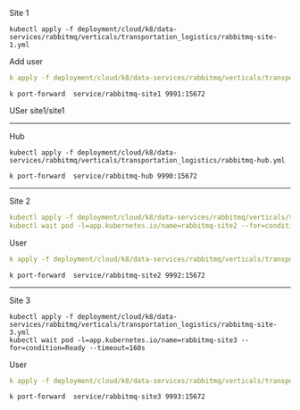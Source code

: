 
Site 1
```shell
kubectl apply -f deployment/cloud/k8/data-services/rabbitmq/verticals/transportation_logistics/rabbitmq-site-1.yml
```

Add user

```yaml
k apply -f deployment/cloud/k8/data-services/rabbitmq/verticals/transportation_logistics/rabbitmq-site-1-user.yml
```
```shell
k port-forward  service/rabbitmq-site1 9991:15672
```

USer site1/site1

--------------------

Hub
```shell
kubectl apply -f deployment/cloud/k8/data-services/rabbitmq/verticals/transportation_logistics/rabbitmq-hub.yml
```

```shell
k port-forward  service/rabbitmq-hub 9990:15672
```

-------------------
Site 2

```yaml
kubectl apply -f deployment/cloud/k8/data-services/rabbitmq/verticals/transportation_logistics/rabbitmq-site-2.yml
kubectl wait pod -l=app.kubernetes.io/name=rabbitmq-site2 --for=condition=Ready --timeout=160s
```

User
```yaml
k apply -f deployment/cloud/k8/data-services/rabbitmq/verticals/transportation_logistics/rabbitmq-site-2-user.yml
```

```shell
k port-forward  service/rabbitmq-site2 9992:15672
```
----------------

Site 3

```shell
kubectl apply -f deployment/cloud/k8/data-services/rabbitmq/verticals/transportation_logistics/rabbitmq-site-3.yml
kubectl wait pod -l=app.kubernetes.io/name=rabbitmq-site3 --for=condition=Ready --timeout=160s
```

User
```yaml
k apply -f deployment/cloud/k8/data-services/rabbitmq/verticals/transportation_logistics/rabbitmq-site-3-user.yml
```

```shell
k port-forward  service/rabbitmq-site3 9993:15672
```